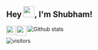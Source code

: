 ## Hey <img src="https://github.com/TheDudeThatCode/TheDudeThatCode/blob/master/Assets/Hi.gif" width="29px">, I'm Shubham!



<a href="https://www.linkedin.com/in/Shubham Yadav">
  <img align="left" width="24px" src="https://cdn.jsdelivr.net/npm/simple-icons@v3/icons/linkedin.svg"  />
</a>
<a href="https://twitter.com/Shubham22121">
  <img align="left" width="26px" src="https://cdn.jsdelivr.net/npm/simple-icons@v3/icons/twitter.svg" />
</a>


![Github stats](https://github-readme-stats.vercel.app/api?username=shubh22121)

![visitors](https://visitor-badge.laobi.icu/badge?page_id=shubh22121.shubh22121)




